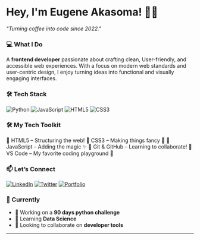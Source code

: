 # **Hey, I'm Eugene Akasoma!** 👨‍💻  
*"Turning coffee into code since 2022."*  

### **💻 What I Do**  
A **frontend developer** passionate about crafting clean, User-friendly, and accessible web experiences. With a focus on modern web standards and user-centric design, I enjoy turning ideas into functional and visually engaging interfaces.
### **🛠 Tech Stack**  
![Python](https://img.shields.io/badge/Python-3776AB?style=flat&logo=python&logoColor=white)
![JavaScript](https://img.shields.io/badge/JavaScript-F7DF1E?style=flat&logo=javascript&logoColor=black)
![HTML5](https://img.shields.io/badge/HTML5-61DAFB?style=flat&logo=HTML5&logoColor=black)
![CSS3](https://img.shields.io/badge/CSS3-2496ED?style=flat&logo=CSS3&logoColor=white)  


### **🛠️ My Tech Toolkit**
🔹 HTML5 – Structuring the web!
🔹 CSS3 – Making things fancy 🎨
🔹 JavaScript – Adding the magic ✨
🔹 Git & GitHub – Learning to collaborate!
🔹 VS Code – My favorite coding playground 🚀


### **📫 Let’s Connect**  
[![LinkedIn](https://img.shields.io/badge/LinkedIn-0077B5?style=for-the-badge&logo=linkedin&logoColor=white)](https://www.linkedin.com/in/eugeneakasoma)
[![Twitter](https://img.shields.io/badge/Twitter-1DA1F2?style=for-the-badge&logo=twitter&logoColor=white)](https://x.com/legend7781631?s=21)
[![Portfolio](https://img.shields.io/badge/Portfolio-FF5722?style=for-the-badge&logo=medium&logoColor=white)](https://medium.com/@eugeneakasoma)  

### **🎯 Currently**  
- 🔭 Working on a **90 days python challenge**  
- 🌱 Learning **Data Science**  
- 👯 Looking to collaborate on **developer tools**  

---


<!---
legend270/legend270 is a ✨ special ✨ repository because its `README.md` (this file) appears on your GitHub profile.
You can click the Preview link to take a look at your changes.
--->
